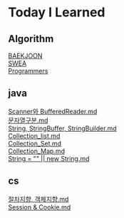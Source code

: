 # Today I Learned


Algorithm
---
[BAEKJOON](https://github.com/sol1101/TIL/tree/master/src/BAEKJOON)<br>
[SWEA](https://github.com/sol1101/TIL/tree/master/src/SWEA)<br>
[Programmers](https://github.com/sol1101/TIL/tree/master/src/Programmers)<br>


java
---
[Scanner와 BufferedReader.md](https://github.com/sol1101/TIL/blob/1d1ee72157e6526f3e0a06038f60fc659cd1fcc8/java/Scanner%EC%99%80%20BufferedReader.md)<br>
[문자열구분.md](https://github.com/sol1101/TIL/blob/58f41c223a9e0e13e184c9737c86202e2fdba52a/java/%EB%AC%B8%EC%9E%90%EC%97%B4%20%EA%B5%AC%EB%B6%84.md)<br>
[String, StringBuffer, StringBuilder.md](https://github.com/sol1101/TIL/blob/6726c499a5e32c2c6727872c56b7d4f593603e89/java/String,%20StringBuffer,%20StringBuilder.md)<br>
[Collection_list.md](https://github.com/sol1101/TIL/blob/ba4218a9c94dbc85e55d7e7d5b2fb37613c72ced/java/Collection_list.md)<br>
[Collection_Set.md](https://github.com/sol1101/TIL/blob/094058f65ec9d69b0dd1777423b293c0218a4ba2/java/Collection_Set.md)<br>
[Collection_Map.md](https://github.com/sol1101/TIL/blob/bbf2f48bffd88139b058180d9bc7ef21aa71bda1/java/Collection_Map.md)<br>
[String = "" || new String.md](https://github.com/sol1101/TIL/blob/dc86687365e8724ae4df3bb11fc54e74f61cf395/java/String%20=%20%22%22%20%7C%7C%20new%20String.md)<br>

cs
---
[절차지향, 객체지향.md](https://github.com/sol1101/TIL/blob/9cee493793905e2596c52136a64452cae4ebeca2/cs/%EC%A0%88%EC%B0%A8%EC%A7%80%ED%96%A5,%20%EA%B0%9D%EC%B2%B4%EC%A7%80%ED%96%A5.md)<br>
[Session & Cookie.md](https://github.com/sol1101/TIL/blob/57d9c2dce9465d7ae623478c82dd18636c02fdbf/cs/Session%20&%20Cookie.md)<br>
